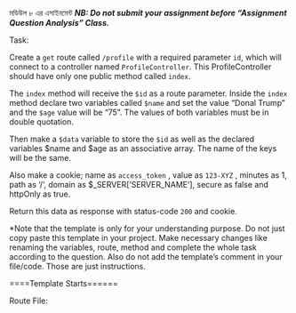 মডিউল ৮ এর এসাইনমেন্ট
***NB: Do not submit your assignment before “Assignment Question Analysis” Class.***


 


Task:


 




Create a `get` route called `/profile` with a required parameter `id`, which will connect to a controller named `ProfileController`. This ProfileController should have only one public method called `index`.




 




The `index` method will receive the `$id` as a route parameter.  Inside the `index` method declare two variables called `$name` and set the value “Donal Trump” and the `$age` value will be “75”. The values of both variables must be in double quotation.




 




Then make a `$data` variable to store the `$id` as well as the declared variables $name and $age as an associative array. The name of the keys will be the same.




 




Also make a cookie; name as `access_token` , value  as `123-XYZ` , minutes as 1, path as ‘/’, domain as $_SERVER[‘SERVER_NAME’], secure as false and httpOnly as true.




 




Return this data as response with status-code `200` and cookie.








*Note that the template is only for your understanding purpose. Do not just copy paste this template in your project. Make necessary changes like renaming the variables, route, method and complete the whole task according to the question. Also do not add the template’s comment in your file/code. Those are just instructions.


 


====Template  Starts======


 


Route File:


<?php


 


use Illuminate\Support\Facades\Route;


use App\Http\Controllers\ProfileController;


 


Route::get('/yourRouteName/{yourRequiredParameter}’, [YourController::class, 'yourMethod']);






Controller File:


 


<?php


 


namespace App\Http\Controllers;


 


class ProfileController extends Controller


{


public function index($yourRequiredParameter){


 


// Declare your variables and assign the values stated in Question


   $name = “” ;


   $age = “” ;






//add three variables in $data variable as associative array with values stated in the question


   $data = [


…….


…….


……


   ];


 


//Set your cookie variables stated in the question


$name = ‘’;


$value = ‘’;


$minutes = ‘’;


$path = ‘’;


$domain = ‘’;


$secure = ‘’;


$httpOnly = ‘’;


 


   //add the return statement with the response method along with $data and status-code and set the cookie stated in the question.


………


………


 


}


 


}


 


=====Template  Ends=====






Expected Output


=====================


(No Need to add the output in your answer, not even by commenting. This is just for you, to check if your code is working correctly or not):


 


{


     "id": "yourRequiredParameter", (It can be any number what is passed in the route)


     "name": "Donal Trump",


     "age": "75"


}


 


Also check whether the cookie is set properly.


=====================






Submission Guidelines:


 


1. Please do not try to be oversmart. Unnecessary or extra code like route, method and comment are not allowed. Your task-related files should only contain the task related code. 


2. Must Submit Github link.


3. Must Create a Fresh New Repository and this repository should have only Laravels folders and files.


4. Don't push the folder where your project is created. So that we don't need to go inside that folder.


5. Must see this Demo image before submitting: 


https://drive.google.com/file/d/19B1kkA5oGWe6aUIjI1lAdZsEyoJZfX6U/view?usp=sharing